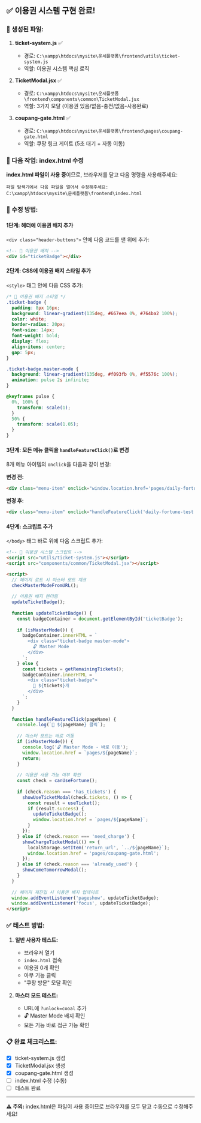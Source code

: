 ## ✅ 이용권 시스템 구현 완료!

### 📁 생성된 파일:

1. **ticket-system.js** ✅
   - 경로: `C:\xampp\htdocs\mysite\운세플랫폼\frontend\utils\ticket-system.js`
   - 역할: 이용권 시스템 핵심 로직
   
2. **TicketModal.jsx** ✅
   - 경로: `C:\xampp\htdocs\mysite\운세플랫폼\frontend\components\common\TicketModal.jsx`
   - 역할: 3가지 모달 (이용권 있음/없음-충전/없음-사용완료)
   
3. **coupang-gate.html** ✅
   - 경로: `C:\xampp\htdocs\mysite\운세플랫폼\frontend\pages\coupang-gate.html`
   - 역할: 쿠팡 링크 게이트 (5초 대기 + 자동 이동)

### 📝 다음 작업: index.html 수정

**index.html 파일이 사용 중**이므로, 브라우저를 닫고 다음 명령을 사용해주세요:

```
파일 탐색기에서 다음 파일을 열어서 수정해주세요:
C:\xampp\htdocs\mysite\운세플랫폼\frontend\index.html
```

### 🔧 수정 방법:

#### 1단계: 헤더에 이용권 배지 추가
`<div class="header-buttons">` 안에 다음 코드를 맨 위에 추가:
```html
<!-- 🎫 이용권 배지 -->
<div id="ticketBadge"></div>
```

#### 2단계: CSS에 이용권 배지 스타일 추가
`<style>` 태그 안에 다음 CSS 추가:
```css
/* 🎫 이용권 배지 스타일 */
.ticket-badge {
  padding: 8px 16px;
  background: linear-gradient(135deg, #667eea 0%, #764ba2 100%);
  color: white;
  border-radius: 20px;
  font-size: 14px;
  font-weight: bold;
  display: flex;
  align-items: center;
  gap: 5px;
}

.ticket-badge.master-mode {
  background: linear-gradient(135deg, #f093fb 0%, #f5576c 100%);
  animation: pulse 2s infinite;
}

@keyframes pulse {
  0%, 100% {
    transform: scale(1);
  }
  50% {
    transform: scale(1.05);
  }
}
```

#### 3단계: 모든 메뉴 클릭을 `handleFeatureClick()`로 변경
8개 메뉴 아이템의 `onclick`을 다음과 같이 변경:

**변경 전:**
```html
<div class="menu-item" onclick="window.location.href='pages/daily-fortune-test.html'">
```

**변경 후:**
```html
<div class="menu-item" onclick="handleFeatureClick('daily-fortune-test.html')">
```

#### 4단계: 스크립트 추가
`</body>` 태그 바로 위에 다음 스크립트 추가:

```html
<!-- 🎫 이용권 시스템 스크립트 -->
<script src="utils/ticket-system.js"></script>
<script src="components/common/TicketModal.jsx"></script>

<script>
  // 페이지 로드 시 마스터 모드 체크
  checkMasterModeFromURL();
  
  // 이용권 배지 렌더링
  updateTicketBadge();
  
  function updateTicketBadge() {
    const badgeContainer = document.getElementById('ticketBadge');
    
    if (isMasterMode()) {
      badgeContainer.innerHTML = `
        <div class="ticket-badge master-mode">
          🔓 Master Mode
        </div>
      `;
    } else {
      const tickets = getRemainingTickets();
      badgeContainer.innerHTML = `
        <div class="ticket-badge">
          🎫 ${tickets}개
        </div>
      `;
    }
  }
  
  function handleFeatureClick(pageName) {
    console.log(`🎯 ${pageName} 클릭`);
    
    // 마스터 모드는 바로 이동
    if (isMasterMode()) {
      console.log('🔓 Master Mode - 바로 이동');
      window.location.href = `pages/${pageName}`;
      return;
    }
    
    // 이용권 사용 가능 여부 확인
    const check = canUseFortune();
    
    if (check.reason === 'has_tickets') {
      showUseTicketModal(check.tickets, () => {
        const result = useTicket();
        if (result.success) {
          updateTicketBadge();
          window.location.href = `pages/${pageName}`;
        }
      });
    } else if (check.reason === 'need_charge') {
      showChargeTicketModal(() => {
        localStorage.setItem('return_url', `../${pageName}`);
        window.location.href = 'pages/coupang-gate.html';
      });
    } else if (check.reason === 'already_used') {
      showComeTomorrowModal();
    }
  }
  
  // 페이지 재진입 시 이용권 배지 업데이트
  window.addEventListener('pageshow', updateTicketBadge);
  window.addEventListener('focus', updateTicketBadge);
</script>
```

### ✅ 테스트 방법:

1. **일반 사용자 테스트:**
   - 브라우저 열기
   - `index.html` 접속
   - 이용권 0개 확인
   - 아무 기능 클릭
   - "쿠팡 방문" 모달 확인

2. **마스터 모드 테스트:**
   - URL에 `?unlock=cooal` 추가
   - 🔓 Master Mode 배지 확인
   - 모든 기능 바로 접근 가능 확인

### 📋 완료 체크리스트:
- [x] ticket-system.js 생성
- [x] TicketModal.jsx 생성
- [x] coupang-gate.html 생성
- [ ] index.html 수정 (수동)
- [ ] 테스트 완료

---

**⚠️ 주의:** index.html은 파일이 사용 중이므로 브라우저를 모두 닫고 수동으로 수정해주세요!
